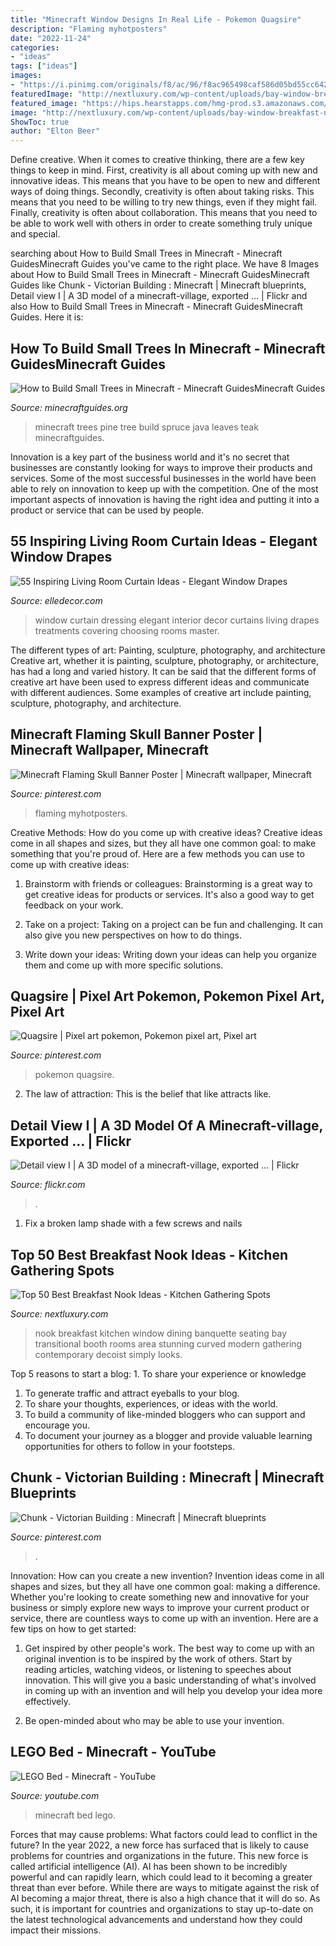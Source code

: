 ```yaml
---
title: "Minecraft Window Designs In Real Life - Pokemon Quagsire"
description: "Flaming myhotposters"
date: "2022-11-24"
categories:
- "ideas"
tags: ["ideas"]
images:
- "https://i.pinimg.com/originals/f8/ac/96/f8ac965498caf586d05bd55cc64248d3.png"
featuredImage: "http://nextluxury.com/wp-content/uploads/bay-window-breakfast-nook-ideas-for-medium-sized-kitchens.jpg"
featured_image: "https://hips.hearstapps.com/hmg-prod.s3.amazonaws.com/images/window-dressing-04-1502120831.jpg?crop=1.00xw:0.748xh;0,0.0583xh&amp;resize=1200:*"
image: "http://nextluxury.com/wp-content/uploads/bay-window-breakfast-nook-ideas-for-medium-sized-kitchens.jpg"
ShowToc: true
author: "Elton Beer"
---
```



Define creative.
When it comes to creative thinking, there are a few key things to keep in mind. First, creativity is all about coming up with new and innovative ideas. This means that you have to be open to new and different ways of doing things. Secondly, creativity is often about taking risks. This means that you need to be willing to try new things, even if they might fail. Finally, creativity is often about collaboration. This means that you need to be able to work well with others in order to create something truly unique and special.

	

		
searching about How to Build Small Trees in Minecraft - Minecraft GuidesMinecraft Guides you've came to the right place. We have 8 Images about How to Build Small Trees in Minecraft - Minecraft GuidesMinecraft Guides like Chunk - Victorian Building : Minecraft | Minecraft blueprints, Detail view I | A 3D model of a minecraft-village, exported … | Flickr and also How to Build Small Trees in Minecraft - Minecraft GuidesMinecraft Guides. Here it is:
		
    
## How To Build Small Trees In Minecraft - Minecraft GuidesMinecraft Guides

<img loading=lazy src="https://www.minecraftguides.org/images/Pine3Large.jpeg" onerror="this.onerror=null;this.src='https://tse2.mm.bing.net/th?id=OIP.tWoowOpLdpPXKt4vEA-N0QHaCY&amp;pid=15.1';" alt="How to Build Small Trees in Minecraft - Minecraft GuidesMinecraft Guides">

_Source: minecraftguides.org_

>minecraft trees pine tree build spruce java leaves teak minecraftguides. 

	

Innovation is a key part of the business world and it's no secret that businesses are constantly looking for ways to improve their products and services. Some of the most successful businesses in the world have been able to rely on innovation to keep up with the competition. One of the most important aspects of innovation is having the right idea and putting it into a product or service that can be used by people.

    
## 55 Inspiring Living Room Curtain Ideas - Elegant Window Drapes

<img loading=lazy src="https://hips.hearstapps.com/hmg-prod.s3.amazonaws.com/images/window-dressing-04-1502120831.jpg?crop=1.00xw:0.748xh;0,0.0583xh&amp;resize=1200:*" onerror="this.onerror=null;this.src='https://tse4.mm.bing.net/th?id=OIP.dCrkZmC9eSIviW-M4Q6VFgHaDt&amp;pid=15.1';" alt="55 Inspiring Living Room Curtain Ideas - Elegant Window Drapes">

_Source: elledecor.com_

>window curtain dressing elegant interior decor curtains living drapes treatments covering choosing rooms master. 

	

The different types of art: Painting, sculpture, photography, and architecture
Creative art, whether it is painting, sculpture, photography, or architecture, has had a long and varied history. It can be said that the different forms of creative art have been used to express different ideas and communicate with different audiences. Some examples of creative art include painting, sculpture, photography, and architecture.

    
## Minecraft Flaming Skull Banner Poster | Minecraft Wallpaper, Minecraft

<img loading=lazy src="https://i.pinimg.com/originals/c7/d8/23/c7d823eb3ff5ef685a9710c0c7638319.jpg" onerror="this.onerror=null;this.src='https://tse4.mm.bing.net/th?id=OIP.WZM_BzXANETWl50Tv5NdNAHaLG&amp;pid=15.1';" alt="Minecraft Flaming Skull Banner Poster | Minecraft wallpaper, Minecraft">

_Source: pinterest.com_

>flaming myhotposters. 

	

Creative Methods: How do you come up with creative ideas?
Creative ideas come in all shapes and sizes, but they all have one common goal: to make something that you're proud of. Here are a few methods you can use to come up with creative ideas:
1. Brainstorm with friends or colleagues: Brainstorming is a great way to get creative ideas for products or services. It's also a good way to get feedback on your work.

2. Take on a project: Taking on a project can be fun and challenging. It can also give you new perspectives on how to do things.

3. Write down your ideas: Writing down your ideas can help you organize them and come up with more specific solutions.

    
## Quagsire | Pixel Art Pokemon, Pokemon Pixel Art, Pixel Art

<img loading=lazy src="https://i.pinimg.com/736x/32/f4/5f/32f45f54f6635f2347e691ac047cdf94.jpg" onerror="this.onerror=null;this.src='https://tse3.mm.bing.net/th?id=OIP.A8JeFAaGedqzTTcJeNRj1wHaGj&amp;pid=15.1';" alt="Quagsire | Pixel art pokemon, Pokemon pixel art, Pixel art">

_Source: pinterest.com_

>pokemon quagsire. 

	

2. The law of attraction: This is the belief that like attracts like.

    
## Detail View I | A 3D Model Of A Minecraft-village, Exported … | Flickr

<img loading=lazy src="https://c2.staticflickr.com/8/7158/6606221371_d00ae823f6_b.jpg" onerror="this.onerror=null;this.src='https://tse3.mm.bing.net/th?id=OIP.09FAgbkKvfWhqkLuW6LbTAHaE9&amp;pid=15.1';" alt="Detail view I | A 3D model of a minecraft-village, exported … | Flickr">

_Source: flickr.com_

>. 

	

1. Fix a broken lamp shade with a few screws and nails

    
## Top 50 Best Breakfast Nook Ideas - Kitchen Gathering Spots

<img loading=lazy src="http://nextluxury.com/wp-content/uploads/bay-window-breakfast-nook-ideas-for-medium-sized-kitchens.jpg" onerror="this.onerror=null;this.src='https://tse1.mm.bing.net/th?id=OIP.ZXQUk6yxvbDQD6Qj7B4gbwAAAA&amp;pid=15.1';" alt="Top 50 Best Breakfast Nook Ideas - Kitchen Gathering Spots">

_Source: nextluxury.com_

>nook breakfast kitchen window dining banquette seating bay transitional booth rooms area stunning curved modern gathering contemporary decoist simply looks. 

	

Top 5 reasons to start a blog: 1. To share your experience or knowledge
1. To generate traffic and attract eyeballs to your blog. 
2. To share your thoughts, experiences, or ideas with the world. 
3. To build a community of like-minded bloggers who can support and encourage you. 
4. To document your journey as a blogger and provide valuable learning opportunities for others to follow in your footsteps. 

    
## Chunk - Victorian Building : Minecraft | Minecraft Blueprints

<img loading=lazy src="https://i.pinimg.com/originals/f8/ac/96/f8ac965498caf586d05bd55cc64248d3.png" onerror="this.onerror=null;this.src='https://tse1.mm.bing.net/th?id=OIP.pJfzLnTRfux8oHA0pPitUQHaPF&amp;pid=15.1';" alt="Chunk - Victorian Building : Minecraft | Minecraft blueprints">

_Source: pinterest.com_

>. 

	

Innovation: How can you create a new invention?
Invention ideas come in all shapes and sizes, but they all have one common goal: making a difference. Whether you're looking to create something new and innovative for your business or simply explore new ways to improve your current product or service, there are countless ways to come up with an invention. Here are a few tips on how to get started:
1. Get inspired by other people's work. The best way to come up with an original invention is to be inspired by the work of others. Start by reading articles, watching videos, or listening to speeches about innovation. This will give you a basic understanding of what's involved in coming up with an invention and will help you develop your idea more effectively.

2. Be open-minded about who may be able to use your invention.

    
## LEGO Bed - Minecraft - YouTube

<img loading=lazy src="https://i.ytimg.com/vi/ScZXmQEhCK0/maxresdefault.jpg" onerror="this.onerror=null;this.src='https://tse1.mm.bing.net/th?id=OIP.sLXYpVgMq4BH-RNCBmb8bwHaEK&amp;pid=15.1';" alt="LEGO Bed - Minecraft - YouTube">

_Source: youtube.com_

>minecraft bed lego. 

	

Forces that may cause problems: What factors could lead to conflict in the future?
In the year 2022, a new force has surfaced that is likely to cause problems for countries and organizations in the future. This new force is called artificial intelligence (AI). AI has been shown to be incredibly powerful and can rapidly learn, which could lead to it becoming a greater threat than ever before. While there are ways to mitigate against the risk of AI becoming a major threat, there is also a high chance that it will do so. As such, it is important for countries and organizations to stay up-to-date on the latest technological advancements and understand how they could impact their missions.

